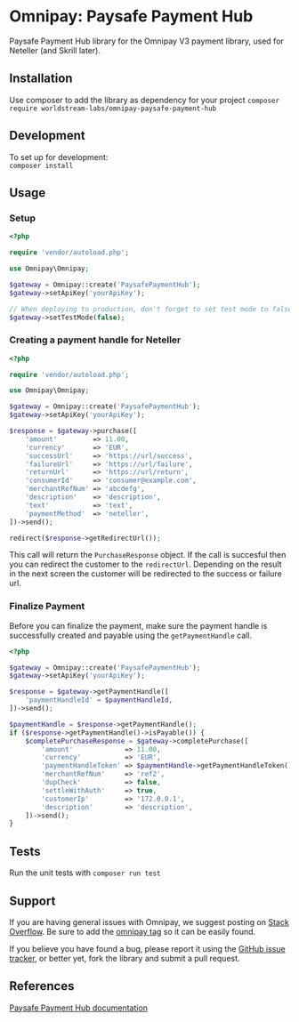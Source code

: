 # Omnipay: Paysafe Payment Hub

Paysafe Payment Hub library for the Omnipay V3 payment library, used for Neteller (and Skrill later).

## Installation
Use composer to add the library as dependency for your project
`composer require worldstream-labs/omnipay-paysafe-payment-hub`

## Development
To set up for development:  
`composer install`

## Usage

### Setup
```php
<?php

require 'vendor/autoload.php';

use Omnipay\Omnipay;

$gateway = Omnipay::create('PaysafePaymentHub');
$gateway->setApiKey('yourApiKey');

// When deploying to production, don't forget to set test mode to false
$gateway->setTestMode(false);

```

### Creating a payment handle for Neteller
```php
<?php

require 'vendor/autoload.php';

use Omnipay\Omnipay;

$gateway = Omnipay::create('PaysafePaymentHub');
$gateway->setApiKey('yourApiKey');

$response = $gateway->purchase([
    'amount'         => 11.00,
    'currency'       => 'EUR',
    'successUrl'     => 'https://url/success',
    'failureUrl'     => 'https://url/failure',
    'returnUrl'      => 'https://url/return',
    'consumerId'     => 'consumer@example.com',
    'merchantRefNum' => 'abcdefg',
    'description'    => 'description',
    'text'           => 'text',
    'paymentMethod'  => 'neteller',
])->send();

redirect($response->getRedirectUrl());

```

This call will return the `PurchaseResponse` object. If the call is succesful then you can redirect the customer to the `redirectUrl`. Depending on the result in the next screen the customer will be redirected to the success or failure url.

### Finalize Payment
Before you can finalize the payment, make sure the payment handle is successfully created and payable using the `getPaymentHandle` call.

```php
<?php

$gateway = Omnipay::create('PaysafePaymentHub');
$gateway->setApiKey('yourApiKey');

$response = $gateway->getPaymentHandle([
    'paymentHandleId' = $paymentHandleId,
])->send();

$paymentHandle = $response->getPaymentHandle();
if ($response->getPaymentHandle()->isPayable()) {
    $completePurchaseResponse = $gateway->completePurchase([
        'amount'             => 11.00,
        'currency'           => 'EUR',
        'paymentHandleToken' => $paymentHandle->getPaymentHandleToken(),
        'merchantRefNum'     => 'ref2',
        'dupCheck'           => false,
        'settleWithAuth'     => true,
        'customerIp'         => '172.0.0.1',
        'description'        => 'description',
    ])->send();
}

```

## Tests
Run the unit tests with `composer run test`

## Support

If you are having general issues with Omnipay, we suggest posting on
[Stack Overflow](http://stackoverflow.com/). Be sure to add the
[omnipay tag](http://stackoverflow.com/questions/tagged/omnipay) so it can be easily found.

If you believe you have found a bug, please report it using the [GitHub issue tracker](https://github.com/worldstream-labs/omnipay-paysafe-payment-hub/issues),
or better yet, fork the library and submit a pull request.

## References
[Paysafe Payment Hub documentation](https://developer.paysafe.com/en/additional-documentation/neteller-migration-guide/api/#/reference/0/payment-handle/process-payments)
